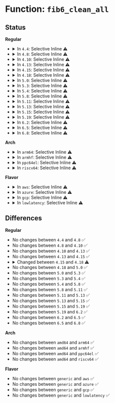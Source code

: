 # Function: <code>fib6_clean_all</code>

## Status
<b>Regular</b>
<ul>
<li>
<details>
<summary>In <code>4.4</code>: Selective Inline ⚠️</summary>

```c
void fib6_clean_all(struct net *net, int (*func)(struct rt6_info *, void *), void *arg);
```

**Collision:** Unique Global

**Inline:** Selective

**Transformation:** False

**Instances:**

```
In net/ipv6/ip6_fib.c (ffffffff817dbfa0)
Location: net/ipv6/ip6_fib.c:1695
Inline: True
Inline callers:
  - net/ipv6/ip6_fib.c:fib6_run_gc
Direct callers:
  - net/ipv6/route.c:rt6_remove_prefsrc
  - net/ipv6/route.c:rt6_clean_tohost
  - net/ipv6/route.c:rt6_ifdown
  - net/ipv6/route.c:rt6_mtu_change
```
**Symbols:**

```
ffffffff817dbfa0-ffffffff817dbfb5: fib6_clean_all (STB_GLOBAL)
```
</details>
</li>
<li>
<details>
<summary>In <code>4.8</code>: Selective Inline ⚠️</summary>

```c
void fib6_clean_all(struct net *net, int (*func)(struct rt6_info *, void *), void *arg);
```

**Collision:** Unique Global

**Inline:** Selective

**Transformation:** False

**Instances:**

```
In net/ipv6/ip6_fib.c (ffffffff81849fcc)
Location: net/ipv6/ip6_fib.c:1697
Inline: True
Inline callers:
  - net/ipv6/ip6_fib.c:fib6_run_gc
Direct callers:
  - net/ipv6/route.c:rt6_mtu_change
  - net/ipv6/route.c:rt6_ifdown
  - net/ipv6/route.c:rt6_clean_tohost
  - net/ipv6/route.c:rt6_remove_prefsrc
```
**Symbols:**

```
ffffffff81849f60-ffffffff81849f75: fib6_clean_all (STB_GLOBAL)
```
</details>
</li>
<li>
<details>
<summary>In <code>4.10</code>: Selective Inline ⚠️</summary>

```c
void fib6_clean_all(struct net *net, int (*func)(struct rt6_info *, void *), void *arg);
```

**Collision:** Unique Global

**Inline:** Selective

**Transformation:** False

**Instances:**

```
In net/ipv6/ip6_fib.c (ffffffff8187be5c)
Location: net/ipv6/ip6_fib.c:1703
Inline: True
Inline callers:
  - net/ipv6/ip6_fib.c:fib6_run_gc
Direct callers:
  - net/ipv6/route.c:rt6_mtu_change
  - net/ipv6/route.c:rt6_ifdown
  - net/ipv6/route.c:rt6_clean_tohost
  - net/ipv6/route.c:rt6_remove_prefsrc
```
**Symbols:**

```
ffffffff8187bdf0-ffffffff8187be05: fib6_clean_all (STB_GLOBAL)
```
</details>
</li>
<li>
<details>
<summary>In <code>4.13</code>: Selective Inline ⚠️</summary>

```c
void fib6_clean_all(struct net *net, int (*func)(struct rt6_info *, void *), void *arg);
```

**Collision:** Unique Global

**Inline:** Selective

**Transformation:** False

**Instances:**

```
In net/ipv6/ip6_fib.c (ffffffff818a17fc)
Location: net/ipv6/ip6_fib.c:1745
Inline: True
Inline callers:
  - net/ipv6/ip6_fib.c:fib6_run_gc
Direct callers:
  - net/ipv6/route.c:rt6_mtu_change
  - net/ipv6/route.c:rt6_ifdown
  - net/ipv6/route.c:rt6_clean_tohost
  - net/ipv6/route.c:rt6_remove_prefsrc
```
**Symbols:**

```
ffffffff818a1790-ffffffff818a17a5: fib6_clean_all (STB_GLOBAL)
```
</details>
</li>
<li>
<details>
<summary>In <code>4.15</code>: Selective Inline ⚠️</summary>

```c
void fib6_clean_all(struct net *net, int (*func)(struct rt6_info *, void *), void *arg);
```

**Collision:** Unique Global

**Inline:** Selective

**Transformation:** False

**Instances:**

```
In net/ipv6/ip6_fib.c (ffffffff8192416c)
Location: net/ipv6/ip6_fib.c:1988
Inline: True
Inline callers:
  - net/ipv6/ip6_fib.c:fib6_run_gc
Direct callers:
  - net/ipv6/route.c:rt6_mtu_change
  - net/ipv6/route.c:rt6_ifdown
  - net/ipv6/route.c:rt6_clean_tohost
  - net/ipv6/route.c:rt6_remove_prefsrc
```
**Symbols:**

```
ffffffff81924100-ffffffff81924115: fib6_clean_all (STB_GLOBAL)
```
</details>
</li>
<li>
<details>
<summary>In <code>4.18</code>: Selective Inline ⚠️</summary>

```c
void fib6_clean_all(struct net *net, int (*func)(struct fib6_info *, void *), void *arg);
```

**Collision:** Unique Global

**Inline:** Selective

**Transformation:** False

**Instances:**

```
In net/ipv6/ip6_fib.c (ffffffff8197c567)
Location: net/ipv6/ip6_fib.c:2043
Inline: True
Inline callers:
  - net/ipv6/ip6_fib.c:fib6_run_gc
Direct callers:
  - net/ipv6/route.c:rt6_mtu_change
  - net/ipv6/route.c:rt6_disable_ip
  - net/ipv6/route.c:rt6_sync_up
  - net/ipv6/route.c:rt6_clean_tohost
  - net/ipv6/route.c:rt6_remove_prefsrc
```
**Symbols:**

```
ffffffff8197c4e0-ffffffff8197c4f5: fib6_clean_all (STB_GLOBAL)
```
</details>
</li>
<li>
<details>
<summary>In <code>5.0</code>: Selective Inline ⚠️</summary>

```c
void fib6_clean_all(struct net *net, int (*func)(struct fib6_info *, void *), void *arg);
```

**Collision:** Unique Global

**Inline:** Selective

**Transformation:** False

**Instances:**

```
In net/ipv6/ip6_fib.c (ffffffff819b227e)
Location: net/ipv6/ip6_fib.c:2079
Inline: True
Inline callers:
  - net/ipv6/ip6_fib.c:fib6_run_gc
Direct callers:
  - net/ipv6/route.c:rt6_mtu_change
  - net/ipv6/route.c:rt6_sync_down_dev
  - net/ipv6/route.c:rt6_sync_up
  - net/ipv6/route.c:rt6_clean_tohost
  - net/ipv6/route.c:rt6_remove_prefsrc
```
**Symbols:**

```
ffffffff819b21d0-ffffffff819b21e8: fib6_clean_all (STB_GLOBAL)
```
</details>
</li>
<li>
<details>
<summary>In <code>5.3</code>: Selective Inline ⚠️</summary>

```c
void fib6_clean_all(struct net *net, int (*func)(struct fib6_info *, void *), void *arg);
```

**Collision:** Unique Global

**Inline:** Selective

**Transformation:** False

**Instances:**

```
In net/ipv6/ip6_fib.c (ffffffff81a2071a)
Location: net/ipv6/ip6_fib.c:2154
Inline: True
Inline callers:
  - net/ipv6/ip6_fib.c:fib6_run_gc
Direct callers:
  - net/ipv6/route.c:rt6_mtu_change
  - net/ipv6/route.c:rt6_sync_down_dev
  - net/ipv6/route.c:rt6_sync_up
  - net/ipv6/route.c:rt6_clean_tohost
  - net/ipv6/route.c:rt6_remove_prefsrc
```
**Symbols:**

```
ffffffff81a20670-ffffffff81a20688: fib6_clean_all (STB_GLOBAL)
```
</details>
</li>
<li>
<details>
<summary>In <code>5.4</code>: Selective Inline ⚠️</summary>

```c
void fib6_clean_all(struct net *net, int (*func)(struct fib6_info *, void *), void *arg);
```

**Collision:** Unique Global

**Inline:** Selective

**Transformation:** False

**Instances:**

```
In net/ipv6/ip6_fib.c (ffffffff81a5737a)
Location: net/ipv6/ip6_fib.c:2155
Inline: True
Inline callers:
  - net/ipv6/ip6_fib.c:fib6_run_gc
Direct callers:
  - net/ipv6/route.c:rt6_mtu_change
  - net/ipv6/route.c:rt6_sync_down_dev
  - net/ipv6/route.c:rt6_sync_up
  - net/ipv6/route.c:rt6_clean_tohost
  - net/ipv6/route.c:rt6_remove_prefsrc
```
**Symbols:**

```
ffffffff81a572d0-ffffffff81a572e8: fib6_clean_all (STB_GLOBAL)
```
</details>
</li>
<li>
<details>
<summary>In <code>5.8</code>: Selective Inline ⚠️</summary>

```c
void fib6_clean_all(struct net *net, int (*func)(struct fib6_info *, void *), void *arg);
```

**Collision:** Unique Global

**Inline:** Selective

**Transformation:** False

**Instances:**

```
In net/ipv6/ip6_fib.c (ffffffff81b4f4da)
Location: net/ipv6/ip6_fib.c:2258
Inline: True
Inline callers:
  - net/ipv6/ip6_fib.c:fib6_run_gc
Direct callers:
  - net/ipv6/route.c:rt6_mtu_change
  - net/ipv6/route.c:rt6_disable_ip
  - net/ipv6/route.c:rt6_sync_up
  - net/ipv6/route.c:rt6_clean_tohost
  - net/ipv6/route.c:rt6_remove_prefsrc
```
**Symbols:**

```
ffffffff81b4f430-ffffffff81b4f448: fib6_clean_all (STB_GLOBAL)
```
</details>
</li>
<li>
<details>
<summary>In <code>5.11</code>: Selective Inline ⚠️</summary>

```c
void fib6_clean_all(struct net *net, int (*func)(struct fib6_info *, void *), void *arg);
```

**Collision:** Unique Global

**Inline:** Selective

**Transformation:** False

**Instances:**

```
In net/ipv6/ip6_fib.c (ffffffff81b5e15a)
Location: net/ipv6/ip6_fib.c:2262
Inline: True
Inline callers:
  - net/ipv6/ip6_fib.c:fib6_run_gc
Direct callers:
  - net/ipv6/route.c:rt6_mtu_change
  - net/ipv6/route.c:rt6_disable_ip
  - net/ipv6/route.c:rt6_sync_up
  - net/ipv6/route.c:rt6_clean_tohost
  - net/ipv6/route.c:rt6_remove_prefsrc
```
**Symbols:**

```
ffffffff81b5e0b0-ffffffff81b5e0c8: fib6_clean_all (STB_GLOBAL)
```
</details>
</li>
<li>
<details>
<summary>In <code>5.13</code>: Selective Inline ⚠️</summary>

```c
void fib6_clean_all(struct net *net, int (*func)(struct fib6_info *, void *), void *arg);
```

**Collision:** Unique Global

**Inline:** Selective

**Transformation:** False

**Instances:**

```
In net/ipv6/ip6_fib.c (ffffffff81b4c3da)
Location: net/ipv6/ip6_fib.c:2263
Inline: True
Inline callers:
  - net/ipv6/ip6_fib.c:fib6_run_gc
Direct callers:
  - net/ipv6/route.c:rt6_mtu_change
  - net/ipv6/route.c:rt6_disable_ip
  - net/ipv6/route.c:rt6_sync_up
  - net/ipv6/route.c:rt6_clean_tohost
  - net/ipv6/route.c:rt6_remove_prefsrc
```
**Symbols:**

```
ffffffff81b4c330-ffffffff81b4c348: fib6_clean_all (STB_GLOBAL)
```
</details>
</li>
<li>
<details>
<summary>In <code>5.15</code>: Selective Inline ⚠️</summary>

```c
void fib6_clean_all(struct net *net, int (*func)(struct fib6_info *, void *), void *arg);
```

**Collision:** Unique Global

**Inline:** Selective

**Transformation:** False

**Instances:**

```
In net/ipv6/ip6_fib.c (ffffffff81c136ea)
Location: net/ipv6/ip6_fib.c:2264
Inline: True
Inline callers:
  - net/ipv6/ip6_fib.c:fib6_run_gc
Direct callers:
  - net/ipv6/route.c:rt6_mtu_change
  - net/ipv6/route.c:rt6_sync_down_dev
  - net/ipv6/route.c:rt6_sync_up
  - net/ipv6/route.c:rt6_clean_tohost
  - net/ipv6/route.c:rt6_remove_prefsrc
```
**Symbols:**

```
ffffffff81c13640-ffffffff81c13658: fib6_clean_all (STB_GLOBAL)
```
</details>
</li>
<li>
<details>
<summary>In <code>5.19</code>: Selective Inline ⚠️</summary>

```c
void fib6_clean_all(struct net *net, int (*func)(struct fib6_info *, void *), void *arg);
```

**Collision:** Unique Global

**Inline:** Selective

**Transformation:** False

**Instances:**

```
In net/ipv6/ip6_fib.c (ffffffff81daed36)
Location: net/ipv6/ip6_fib.c:2265
Inline: True
Inline callers:
  - net/ipv6/ip6_fib.c:fib6_run_gc
Direct callers:
  - net/ipv6/route.c:rt6_mtu_change
  - net/ipv6/route.c:rt6_sync_down_dev
  - net/ipv6/route.c:rt6_sync_up
  - net/ipv6/route.c:rt6_clean_tohost
  - net/ipv6/route.c:rt6_remove_prefsrc
```
**Symbols:**

```
ffffffff81daec60-ffffffff81daec87: fib6_clean_all (STB_GLOBAL)
```
</details>
</li>
<li>
<details>
<summary>In <code>6.2</code>: Selective Inline ⚠️</summary>

```c
void fib6_clean_all(struct net *net, int (*func)(struct fib6_info *, void *), void *arg);
```

**Collision:** Unique Global

**Inline:** Selective

**Transformation:** False

**Instances:**

```
In net/ipv6/ip6_fib.c (ffffffff81f7e8a6)
Location: net/ipv6/ip6_fib.c:2264
Inline: True
Inline callers:
  - net/ipv6/ip6_fib.c:fib6_run_gc
Direct callers:
  - net/ipv6/route.c:rt6_mtu_change
  - net/ipv6/route.c:rt6_sync_down_dev
  - net/ipv6/route.c:rt6_sync_up
  - net/ipv6/route.c:rt6_clean_tohost
  - net/ipv6/route.c:rt6_remove_prefsrc
```
**Symbols:**

```
ffffffff81f7e7b0-ffffffff81f7e7d7: fib6_clean_all (STB_GLOBAL)
```
</details>
</li>
<li>
<details>
<summary>In <code>6.5</code>: Selective Inline ⚠️</summary>

```c
void fib6_clean_all(struct net *net, int (*func)(struct fib6_info *, void *), void *arg);
```

**Collision:** Unique Global

**Inline:** Selective

**Transformation:** False

**Instances:**

```
In net/ipv6/ip6_fib.c (ffffffff81fdeaad)
Location: net/ipv6/ip6_fib.c:2264
Inline: True
Inline callers:
  - net/ipv6/ip6_fib.c:fib6_run_gc
Direct callers:
  - net/ipv6/route.c:rt6_mtu_change
  - net/ipv6/route.c:rt6_disable_ip
  - net/ipv6/route.c:rt6_sync_up
  - net/ipv6/route.c:rt6_clean_tohost
  - net/ipv6/route.c:rt6_remove_prefsrc
```
**Symbols:**

```
ffffffff81fde9c0-ffffffff81fde9e7: fib6_clean_all (STB_GLOBAL)
```
</details>
</li>
<li>
<details>
<summary>In <code>6.8</code>: Selective Inline ⚠️</summary>

```c
void fib6_clean_all(struct net *net, int (*func)(struct fib6_info *, void *), void *arg);
```

**Collision:** Unique Global

**Inline:** Selective

**Transformation:** False

**Instances:**

```
In net/ipv6/ip6_fib.c (ffffffff820ac62d)
Location: net/ipv6/ip6_fib.c:2260
Inline: True
Inline callers:
  - net/ipv6/ip6_fib.c:fib6_run_gc
Direct callers:
  - net/ipv6/route.c:rt6_mtu_change
  - net/ipv6/route.c:rt6_disable_ip
  - net/ipv6/route.c:rt6_sync_up
  - net/ipv6/route.c:rt6_clean_tohost
  - net/ipv6/route.c:rt6_remove_prefsrc
```
**Symbols:**

```
ffffffff820ac540-ffffffff820ac567: fib6_clean_all (STB_GLOBAL)
```
</details>
</li>
</ul>
<b>Arch</b>
<ul>
<li>
<details>
<summary>In <code>arm64</code>: Selective Inline ⚠️</summary>

```c
void fib6_clean_all(struct net *net, int (*func)(struct fib6_info *, void *), void *arg);
```

**Collision:** Unique Global

**Inline:** Selective

**Transformation:** False

**Instances:**

```
In net/ipv6/ip6_fib.c (ffff800010d1bfec)
Location: net/ipv6/ip6_fib.c:2155
Inline: True
Inline callers:
  - net/ipv6/ip6_fib.c:fib6_run_gc
Direct callers:
  - net/ipv6/route.c:rt6_mtu_change
  - net/ipv6/route.c:rt6_sync_down_dev
  - net/ipv6/route.c:rt6_sync_up
  - net/ipv6/route.c:rt6_clean_tohost
  - net/ipv6/route.c:rt6_remove_prefsrc
```
**Symbols:**

```
ffff800010d1beb0-ffff800010d1befc: fib6_clean_all (STB_GLOBAL)
```
</details>
</li>
<li>
<details>
<summary>In <code>armhf</code>: Selective Inline ⚠️</summary>

```c
void fib6_clean_all(struct net *net, int (*func)(struct fib6_info *, void *), void *arg);
```

**Collision:** Unique Global

**Inline:** Selective

**Transformation:** False

**Instances:**

```
In net/ipv6/ip6_fib.c (c0e21434)
Location: net/ipv6/ip6_fib.c:2155
Inline: True
Inline callers:
  - net/ipv6/ip6_fib.c:fib6_run_gc
Direct callers:
  - net/ipv6/route.c:rt6_mtu_change
  - net/ipv6/route.c:rt6_sync_down_dev
  - net/ipv6/route.c:rt6_sync_up
  - net/ipv6/route.c:rt6_clean_tohost
  - net/ipv6/route.c:rt6_remove_prefsrc
```
**Symbols:**

```
c0e21354-c0e21384: fib6_clean_all (STB_GLOBAL)
```
</details>
</li>
<li>
<details>
<summary>In <code>ppc64el</code>: Selective Inline ⚠️</summary>

```c
void fib6_clean_all(struct net *net, int (*func)(struct fib6_info *, void *), void *arg);
```

**Collision:** Unique Global

**Inline:** Selective

**Transformation:** False

**Instances:**

```
In net/ipv6/ip6_fib.c (c000000000e4a97c)
Location: net/ipv6/ip6_fib.c:2155
Inline: True
Inline callers:
  - net/ipv6/ip6_fib.c:fib6_run_gc
Direct callers:
  - net/ipv6/route.c:rt6_mtu_change
  - net/ipv6/route.c:rt6_sync_down_dev
  - net/ipv6/route.c:rt6_sync_up
  - net/ipv6/route.c:rt6_clean_tohost
  - net/ipv6/route.c:rt6_remove_prefsrc
```
**Symbols:**

```
c000000000e4a8b0-c000000000e4a8d0: fib6_clean_all (STB_GLOBAL)
```
</details>
</li>
<li>
<details>
<summary>In <code>riscv64</code>: Selective Inline ⚠️</summary>

```c
void fib6_clean_all(struct net *net, int (*func)(struct fib6_info *, void *), void *arg);
```

**Collision:** Unique Global

**Inline:** Selective

**Transformation:** False

**Instances:**

```
In net/ipv6/ip6_fib.c (ffffffe00085fe6a)
Location: net/ipv6/ip6_fib.c:2155
Inline: True
Inline callers:
  - net/ipv6/ip6_fib.c:fib6_run_gc
Direct callers:
  - net/ipv6/route.c:rt6_mtu_change
  - net/ipv6/route.c:rt6_sync_down_dev
  - net/ipv6/route.c:rt6_sync_up
  - net/ipv6/route.c:rt6_clean_tohost
  - net/ipv6/route.c:rt6_remove_prefsrc
```
**Symbols:**

```
ffffffe00085fdaa-ffffffe00085fde8: fib6_clean_all (STB_GLOBAL)
```
</details>
</li>
</ul>
<b>Flavor</b>
<ul>
<li>
<details>
<summary>In <code>aws</code>: Selective Inline ⚠️</summary>

```c
void fib6_clean_all(struct net *net, int (*func)(struct fib6_info *, void *), void *arg);
```

**Collision:** Unique Global

**Inline:** Selective

**Transformation:** False

**Instances:**

```
In net/ipv6/ip6_fib.c (ffffffff819f6a0a)
Location: net/ipv6/ip6_fib.c:2155
Inline: True
Inline callers:
  - net/ipv6/ip6_fib.c:fib6_run_gc
Direct callers:
  - net/ipv6/route.c:rt6_mtu_change
  - net/ipv6/route.c:rt6_sync_down_dev
  - net/ipv6/route.c:rt6_sync_up
  - net/ipv6/route.c:rt6_clean_tohost
  - net/ipv6/route.c:rt6_remove_prefsrc
```
**Symbols:**

```
ffffffff819f6960-ffffffff819f6978: fib6_clean_all (STB_GLOBAL)
```
</details>
</li>
<li>
<details>
<summary>In <code>azure</code>: Selective Inline ⚠️</summary>

```c
void fib6_clean_all(struct net *net, int (*func)(struct fib6_info *, void *), void *arg);
```

**Collision:** Unique Global

**Inline:** Selective

**Transformation:** False

**Instances:**

```
In net/ipv6/ip6_fib.c (ffffffff819b37ca)
Location: net/ipv6/ip6_fib.c:2155
Inline: True
Inline callers:
  - net/ipv6/ip6_fib.c:fib6_run_gc
Direct callers:
  - net/ipv6/route.c:rt6_mtu_change
  - net/ipv6/route.c:rt6_sync_down_dev
  - net/ipv6/route.c:rt6_sync_up
  - net/ipv6/route.c:rt6_clean_tohost
  - net/ipv6/route.c:rt6_remove_prefsrc
```
**Symbols:**

```
ffffffff819b3720-ffffffff819b3738: fib6_clean_all (STB_GLOBAL)
```
</details>
</li>
<li>
<details>
<summary>In <code>gcp</code>: Selective Inline ⚠️</summary>

```c
void fib6_clean_all(struct net *net, int (*func)(struct fib6_info *, void *), void *arg);
```

**Collision:** Unique Global

**Inline:** Selective

**Transformation:** False

**Instances:**

```
In net/ipv6/ip6_fib.c (ffffffff81a6148a)
Location: net/ipv6/ip6_fib.c:2155
Inline: True
Inline callers:
  - net/ipv6/ip6_fib.c:fib6_run_gc
Direct callers:
  - net/ipv6/route.c:rt6_mtu_change
  - net/ipv6/route.c:rt6_sync_down_dev
  - net/ipv6/route.c:rt6_sync_up
  - net/ipv6/route.c:rt6_clean_tohost
  - net/ipv6/route.c:rt6_remove_prefsrc
```
**Symbols:**

```
ffffffff81a613e0-ffffffff81a613f8: fib6_clean_all (STB_GLOBAL)
```
</details>
</li>
<li>
<details>
<summary>In <code>lowlatency</code>: Selective Inline ⚠️</summary>

```c
void fib6_clean_all(struct net *net, int (*func)(struct fib6_info *, void *), void *arg);
```

**Collision:** Unique Global

**Inline:** Selective

**Transformation:** False

**Instances:**

```
In net/ipv6/ip6_fib.c (ffffffff81a6d94a)
Location: net/ipv6/ip6_fib.c:2155
Inline: True
Inline callers:
  - net/ipv6/ip6_fib.c:fib6_run_gc
Direct callers:
  - net/ipv6/route.c:rt6_mtu_change
  - net/ipv6/route.c:rt6_sync_down_dev
  - net/ipv6/route.c:rt6_sync_up
  - net/ipv6/route.c:rt6_clean_tohost
  - net/ipv6/route.c:rt6_remove_prefsrc
```
**Symbols:**

```
ffffffff81a6d8a0-ffffffff81a6d8b8: fib6_clean_all (STB_GLOBAL)
```
</details>
</li>
</ul>

## Differences
<b>Regular</b>
<ul>
<li>
No changes between <code>4.4</code> and <code>4.8</code> ✅
</li>
<li>
No changes between <code>4.8</code> and <code>4.10</code> ✅
</li>
<li>
No changes between <code>4.10</code> and <code>4.13</code> ✅
</li>
<li>
No changes between <code>4.13</code> and <code>4.15</code> ✅
</li>
<li>
<details>
<summary>Changed between <code>4.15</code> and <code>4.18</code> ⚠️</summary>
<ul>
<li>
<b>Param type changed. </b>
<code>int (*func)(struct rt6_info *, void *)</code> ➡️ <code>int (*func)(struct fib6_info *, void *)</code>
</li>
</ul>
</details>
</li>
<li>
No changes between <code>4.18</code> and <code>5.0</code> ✅
</li>
<li>
No changes between <code>5.0</code> and <code>5.3</code> ✅
</li>
<li>
No changes between <code>5.3</code> and <code>5.4</code> ✅
</li>
<li>
No changes between <code>5.4</code> and <code>5.8</code> ✅
</li>
<li>
No changes between <code>5.8</code> and <code>5.11</code> ✅
</li>
<li>
No changes between <code>5.11</code> and <code>5.13</code> ✅
</li>
<li>
No changes between <code>5.13</code> and <code>5.15</code> ✅
</li>
<li>
No changes between <code>5.15</code> and <code>5.19</code> ✅
</li>
<li>
No changes between <code>5.19</code> and <code>6.2</code> ✅
</li>
<li>
No changes between <code>6.2</code> and <code>6.5</code> ✅
</li>
<li>
No changes between <code>6.5</code> and <code>6.8</code> ✅
</li>
</ul>
<b>Arch</b>
<ul>
<li>
No changes between <code>amd64</code> and <code>arm64</code> ✅
</li>
<li>
No changes between <code>amd64</code> and <code>armhf</code> ✅
</li>
<li>
No changes between <code>amd64</code> and <code>ppc64el</code> ✅
</li>
<li>
No changes between <code>amd64</code> and <code>riscv64</code> ✅
</li>
</ul>
<b>Flavor</b>
<ul>
<li>
No changes between <code>generic</code> and <code>aws</code> ✅
</li>
<li>
No changes between <code>generic</code> and <code>azure</code> ✅
</li>
<li>
No changes between <code>generic</code> and <code>gcp</code> ✅
</li>
<li>
No changes between <code>generic</code> and <code>lowlatency</code> ✅
</li>
</ul>
